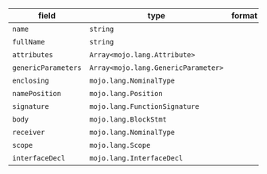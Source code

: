 | field | type | format | required | default | description |
|---|---|---|---|---|---|
| `name` | `string` |  | N |  |  |
| `fullName` | `string` |  | N |  |  |
| `attributes` | `Array<mojo.lang.Attribute>` |  | N |  |  |
| `genericParameters` | `Array<mojo.lang.GenericParameter>` |  | N |  |  |
| `enclosing` | `mojo.lang.NominalType` |  | N |  |  |
| `namePosition` | `mojo.lang.Position` |  | N |  |  |
| `signature` | `mojo.lang.FunctionSignature` |  | Y |  |  |
| `body` | `mojo.lang.BlockStmt` |  | N |  |  |
| `receiver` | `mojo.lang.NominalType` |  | N |  |  |
| `scope` | `mojo.lang.Scope` |  | N |  |  |
| `interfaceDecl` | `mojo.lang.InterfaceDecl` |  | N |  |  |
